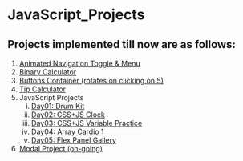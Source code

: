 # JavaScript_Projects

## Projects implemented till now are as follows:
<ol>
  <li><a href="https://gauravk268.github.io/JavaScript_Projects/Animated_Navigation_Toggle_&_Menu/index.html" target="_blank">Animated Navigation Toggle & Menu</a></li>
  <li><a href="https://gauravk268.github.io/JavaScript_Projects/Binary_Calculator/index.html" target="_blank">Binary Calculator</a></li>
  <li><a href="https://gauravk268.github.io/JavaScript_Projects/Buttons_Container/index.html" >Buttons Container (rotates on clicking on 5)</a></li>
  <li><a href="https://gauravk268.github.io/JavaScript_Projects/Tip_Calculator/index.html">Tip Calculator</a></li>
  <li>JavaScript Projects
    <ol type="i">
      <li><a href="https://gauravk268.github.io/JavaScript_Projects/JavaScript30_Projects/Day01-Drum_Kit/index.html">Day01: Drum Kit</a></li>
      <li><a href="https://gauravk268.github.io/JavaScript_Projects/JavaScript30_Projects/Day02-CSS_JS_Clock/index.html">Day02: CSS+JS Clock</a></li>
      <li><a href="https://gauravk268.github.io/JavaScript_Projects/JavaScript30_Projects/Day03-CSS%2BJS_Practice/index.html">Day03: CSS+JS Variable Practice</a></li>
      <li><a href="https://gauravk268.github.io/JavaScript_Projects/JavaScript30_Projects/Day04-Array_Cardio_Day_1/index.html">Day04: Array Cardio 1</a></li>
      <li><a href="https://gauravk268.github.io/JavaScript_Projects/JavaScript30_Projects/Day05-Flex_Panel_Gallery/index.html">Day05: Flex Panel Gallery</a></li>
    </ol>
  </li>
  <li><a href="https://gauravk268.github.io/JavaScript_Projects/Modal_Project/index.html">Modal Project (on-going)</a></li>
</ol>